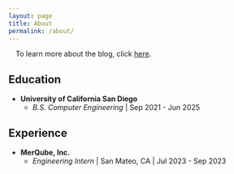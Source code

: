 ```yaml
---
layout: page
title: About
permalink: /about/
---
```


&emsp;To learn more about the blog, click [here](/2024/03/28/welcome-to-my-blog).

## Education
- **University of California San Diego**
    - *B.S. Computer Engineering* \| Sep 2021 - Jun 2025

## Experience
- **MerQube, Inc.**
    <!-- - *idk yet* \| London, UK \| idk yet - idk yet -->
    - *Engineering Intern* \| San Mateo, CA \| Jul 2023 - Sep 2023

<!--## Honors and Awards -->